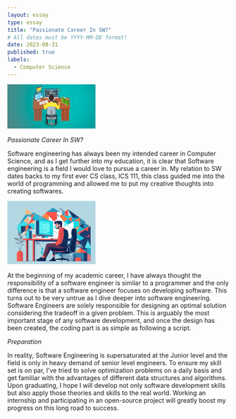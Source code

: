 ```yaml
---
layout: essay
type: essay
title: "Passionate Career In SW?"
# All dates must be YYYY-MM-DD format!
date: 2023-08-31
published: true
labels:
  - Computer Science
---
```


<img width="200px" class="rounded float-start pe-4" src="../img/sw 1.png">

*Passionate Career In SW?*

Software engineering has always been my intended career in Computer Science, and as I get further into my education, it is clear that Software engineering is a field I would love to pursue a career in. My relation to SW dates backs to my first ever CS class, ICS 111, this class guided me into the world of programming and allowed me to put my creative thoughts into creating softwares. 

<img width="200px" class="rounded float-start pe-4" src="../img/0_7_NJSsdx_9tS3Oie.jpg">

At the beginning of my academic career, I have always thought the responsibility of a software engineer is similar to a programmer and the only difference is that a software engineer focuses on developing software. This turns out to be very untrue as I dive deeper into software engineering. Software Engineers are solely responsible for designing an optimal solution considering the tradeoff in a given problem. This is arguably the most important stage of any software development, and once the design has been created, the coding part is as simple as following a script. 

*Preparation*

In reality, Software Engineering is supersaturated at the Junior level and the field is only in heavy demand of senior level engineers. To ensure my skill set is on par, I’ve tried to solve optimization problems on a daily basis and get familiar with the advantages of different data structures and algorithms. Upon graduating, I hope I will develop not only software development skills but also apply those theories and skills to the real world. Working an internship and participating in an open-source project will greatly boost my progress on this long road to success. 

